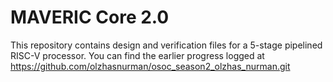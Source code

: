 # MAVERIC Core 2.0
This repository contains design and verification files for a 5-stage pipelined RISC-V processor. You can find the earlier progress logged at https://github.com/olzhasnurman/osoc_season2_olzhas_nurman.git
